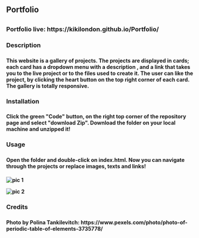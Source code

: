 <h2>Portfolio<h2>
<h3>Portfolio live:  https://kikilondon.github.io/Portfolio/<h3>
<h3>Description<h3>
<h4>This website is a gallery of projects. The projects are displayed in cards; each card has a dropdown menu with a description , and a link that takes you to the live project or to the files used to create it. The user can like the project, by clicking the heart button on the top right corner of each card. The gallery is totally responsive.<h4>

<h3>Installation<h3>
<h4>Click the green "Code" button, on the right top corner of the repository page and select "download Zip".
Download the folder on your local machine and unzipped it!<h4>

<h3>Usage<h3>
<h4>Open the folder and double-click on index.html.
Now you can navigate through the projects or replace images, texts and links!<h4>

![pic 1](https://user-images.githubusercontent.com/108157135/215272074-5b19564f-71ba-43c1-9a4b-fa0d173a2887.png)



![pic 2](https://user-images.githubusercontent.com/108157135/214878328-f8b95bee-d3d1-42ae-b70d-77fb0c782d5f.png)


<h3>Credits<h3>
<h4>Photo by Polina Tankilevitch: https://www.pexels.com/photo/photo-of-periodic-table-of-elements-3735778/<h4>

